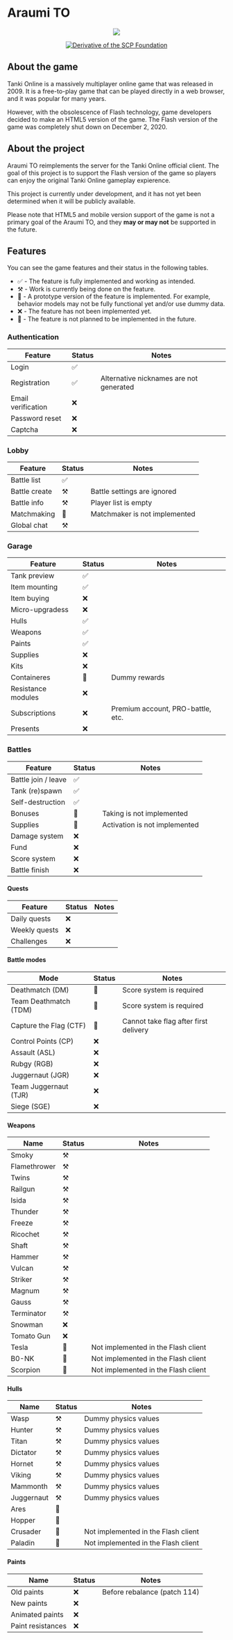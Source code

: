 # Araumi TO

<div align="center">

![](https://cdn.discordapp.com/attachments/1020927057791827988/1064190562997129216/logo-crop256.png)

[![Derivative of the SCP Foundation](https://img.shields.io/static/v1?label=Derivative+of+the&message=SCP+Foundation&color=000000&logo=scp-foundation&style=for-the-badge)](https://discord.gg/MHFJGjqEYS "This project is a derivative of the SCP Foundation")

</div>

## About the game

Tanki Online is a massively multiplayer online game that was released in 2009.
It is a free-to-play game that can be played directly in a web browser, and it was popular for many years.

However, with the obsolescence of Flash technology, game developers decided to make an HTML5 version of the game. The Flash version of the game was completely shut down on December 2, 2020.

## About the project

Araumi TO reimplements the server for the Tanki Online official client. The goal of this project is to support the Flash version of the game so players can enjoy the original Tanki Online gameplay expierence.

This project is currently under development, and it has not yet been determined when it will be publicly available.

Please note that HTML5 and mobile version support of the game is not a primary goal of the Araumi TO, and they **may or may not** be supported in the future.

## Features

You can see the game features and their status in the following tables.

* ✅ - The feature is fully implemented and working as intended.
* ⚒️ - Work is currently being done on the feature.
* 🚧 - A prototype version of the feature is implemented. For example, behavior models may not be fully functional yet and/or use dummy data.
* ❌ - The feature has not been implemented yet.
* 🛑 - The feature is not planned to be implemented in the future.

### Authentication

| Feature            | Status | Notes                                   |
|--------------------|--------|-----------------------------------------|
| Login              | ✅     |                                         |
| Registration       | ✅     | Alternative nicknames are not generated |
| Email verification | ❌     |                                         |
| Password reset     | ❌     |                                         |
| Captcha            | ❌     |                                         |

### Lobby

| Feature       | Status | Notes                         |
|---------------|--------|-------------------------------|
| Battle list   | ✅     |                               |
| Battle create | ⚒️     | Battle settings are ignored   |
| Battle info   | ⚒️     | Player list is empty          |
| Matchmaking   | 🚧     | Matchmaker is not implemented |
| Global chat   | ⚒️     |                               |

### Garage

| Feature            | Status | Notes                                  |
|--------------------|--------|----------------------------------------|
| Tank preview       | ✅     |                                        |
| Item mounting      | ✅     |                                        |
| Item buying        | ❌     |                                        |
| Micro-upgradess    | ❌     |                                        |
| Hulls              | ✅     |                                        |
| Weapons            | ✅     |                                        |
| Paints             | ✅     |                                        |
| Supplies           | ❌     |                                        |
| Kits               | ❌     |                                        |
| Containeres        | 🚧     | Dummy rewards                          |
| Resistance modules | ❌     |                                        |
| Subscriptions      | ❌     | Premium account, PRO-battle, etc.      |
| Presents           | ❌     |                                        |

### Battles

| Feature             | Status | Notes                         |
|---------------------|--------|-------------------------------|
| Battle join / leave | ✅     |                               |
| Tank (re)spawn      | ✅     |                               |
| Self-destruction    | ✅     |                               |
| Bonuses             | 🚧     | Taking is not implemented     |
| Supplies            | 🚧     | Activation is not implemented |
| Damage system       | ❌     |                               |
| Fund                | ❌     |                               |
| Score system        | ❌     |                               |
| Battle finish       | ❌     |                               |

#### Quests

| Feature       | Status | Notes |
|---------------|--------|-------|
| Daily quests  | ❌     |       |
| Weekly quests | ❌     |       |
| Challenges    | ❌     |       |

#### Battle modes

| Mode                   | Status | Notes                                 |
|------------------------|--------|---------------------------------------|
| Deathmatch (DM)        | 🚧     | Score system is required              |
| Team Deathmatch (TDM)  | 🚧     | Score system is required              |
| Capture the Flag (CTF) | 🚧     | Cannot take flag after first delivery |
| Control Points (CP)    | ❌     |                                       |
| Assault (ASL)          | ❌     |                                       |
| Rubgy (RGB)            | ❌     |                                       |
| Juggernaut (JGR)       | ❌     |                                       |
| Team Juggernaut (TJR)  | ❌     |                                       |
| Siege (SGE)            | ❌     |                                       |

#### Weapons

| Name         | Status | Notes                               |
|--------------|--------|-------------------------------------|
| Smoky        | ⚒️     |                                     |
| Flamethrower | ⚒️     |                                     |
| Twins        | ⚒️     |                                     |
| Railgun      | ⚒️     |                                     |
| Isida        | ⚒️     |                                     |
| Thunder      | ⚒️     |                                     |
| Freeze       | ⚒️     |                                     |
| Ricochet     | ⚒️     |                                     |
| Shaft        | ⚒️     |                                     |
| Hammer       | ⚒️     |                                     |
| Vulcan       | ⚒️     |                                     |
| Striker      | ⚒️     |                                     |
| Magnum       | ⚒️     |                                     |
| Gauss        | ⚒️     |                                     |
| Terminator   | ⚒️     |                                     |
| Snowman      | ❌     |                                     |
| Tomato Gun   | ❌     |                                     |
| Tesla        | 🛑     | Not implemented in the Flash client |
| B0-NK        | 🛑     | Not implemented in the Flash client |
| Scorpion     | 🛑     | Not implemented in the Flash client |

#### Hulls

| Name       | Status | Notes                               |
|------------|--------|-------------------------------------|
| Wasp       | ⚒️     | Dummy physics values                |
| Hunter     | ⚒️     | Dummy physics values                |
| Titan      | ⚒️     | Dummy physics values                |
| Dictator   | ⚒️     | Dummy physics values                |
| Hornet     | ⚒️     | Dummy physics values                |
| Viking     | ⚒️     | Dummy physics values                |
| Mammonth   | ⚒️     | Dummy physics values                |
| Juggernaut | ⚒️     | Dummy physics values                |
| Ares       | 🛑     |                                     |
| Hopper     | 🛑     |                                     |
| Crusader   | 🛑     | Not implemented in the Flash client |
| Paladin    | 🛑     | Not implemented in the Flash client |

#### Paints

| Name              | Status | Notes                        |
|-------------------|--------|------------------------------|
| Old paints        | ❌     | Before rebalance (patch 114) |
| New paints        | ❌     |                              |
| Animated paints   | ❌     |                              |
| Paint resistances | ❌     |                              |
